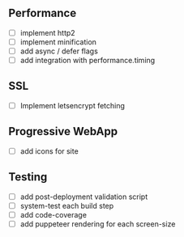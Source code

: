 
## Performance

- [ ] implement http2
- [ ] implement minification
- [ ] add async / defer flags
- [ ] add integration with performance.timing

## SSL

- [ ] Implement letsencrypt fetching

## Progressive WebApp

- [ ] add icons for site

## Testing

- [ ] add post-deployment validation script
- [ ] system-test each build step
- [ ] add code-coverage
- [ ] add puppeteer rendering for each screen-size
